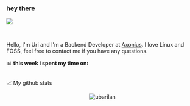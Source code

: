 ### hey there

![](https://visitor-badge.glitch.me/badge?page_id=ubarilan.ubarilan)

<br />

Hello, I'm Uri and I'm a Backend Developer at [Axonius](https://axonius.com/).
I love Linux and FOSS, feel free to contact me if you have any questions.

📊 **this week i spent my time on:**

<!--START_SECTION:waka-->

```text

```

<!--END_SECTION:waka-->

📈 My github stats

<p align="center"> <img src="https://github-readme-stats.vercel.app/api?username=ubarilan&show_icons=true&theme=gotham" alt="ubarilan" />
